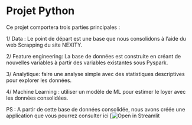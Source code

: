 # Projet Python

Ce projet comportera trois parties principales :

1/ Data : Le point de départ est une base que nous consolidons à l’aide du web Scrapping du site NEXITY.

2/ Feature engineering: La base de données est construite en créant de nouvelles variables à partir des variables existantes sous Pyspark.

3/ Analytique: faire une analyse simple avec des statistiques descriptives pour explorer les données. 

4/ Machine Learning : utiliser un modèle de ML pour estimer le loyer avec les données consolidées.
 
PS : A partir de cette base de données consolidée, nous avons créée une application que vous pourrez consulter ici
[![Open in Streamlit](https://eunicekoffi-projetpython-app-wuniri.streamlit.app/)

